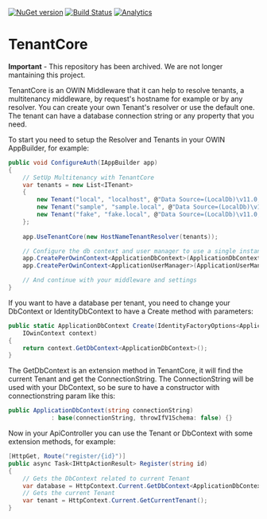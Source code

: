 [![NuGet version](https://badge.fury.io/nu/tenantcore.svg)](http://badge.fury.io/nu/tenantcore)
[![Build Status](https://travis-ci.org/unosquare/tenantcore.svg?branch=master)](https://travis-ci.org/unosquare/tenantcore)
[![Analytics](https://ga-beacon.appspot.com/UA-8535255-2/unosquare/tenantcore/)](https://github.com/igrigorik/ga-beacon)
# TenantCore

**Important** - This repository has been archived. We are not longer mantaining this project.

TenantCore is an OWIN Middleware that it can help to resolve tenants, a multitenancy middleware, by request's hostname for example or by any resolver. You can create your own Tenant's resolver or use the default one. The tenant can have a database connection string or any property that you need.

To start you need to setup the Resolver and Tenants in your OWIN AppBuilder, for example:

```csharp
public void ConfigureAuth(IAppBuilder app)
{
    // SetUp Multitenancy with TenantCore
    var tenants = new List<ITenant>
    {
        new Tenant("local", "localhost", @"Data Source=(LocalDb)\v11.0;AttachDbFilename=|DataDirectory|\local.mdf;Initial Catalog=local;Integrated Security=True"),
        new Tenant("sample", "sample.local", @"Data Source=(LocalDb)\v11.0;AttachDbFilename=|DataDirectory|\sample.mdf;Initial Catalog=sample;Integrated Security=True"),
        new Tenant("fake", "fake.local", @"Data Source=(LocalDb)\v11.0;AttachDbFilename=|DataDirectory|\fake.mdf;Initial Catalog=fake;Integrated Security=True")
    };
            
    app.UseTenantCore(new HostNameTenantResolver(tenants));

    // Configure the db context and user manager to use a single instance per request
    app.CreatePerOwinContext<ApplicationDbContext>(ApplicationDbContext.Create);
    app.CreatePerOwinContext<ApplicationUserManager>(ApplicationUserManager.Create);

    // And continue with your middleware and settings
}
```

If you want to have a database per tenant, you need to change your DbContext or IdentityDbContext to have a Create method
with parameters:

```csharp
public static ApplicationDbContext Create(IdentityFactoryOptions<ApplicationDbContext> options,
    IOwinContext context)
{
    return context.GetDbContext<ApplicationDbContext>();
}
```

The GetDbContext is an extension method in TenantCore, it will find the current Tenant and get the ConnectionString. The ConnectionString
will be used with your DbContext, so be sure to have a constructor with connectionstring param like this:

```csharp
public ApplicationDbContext(string connectionString)
            : base(connectionString, throwIfV1Schema: false) {}
```

Now in your ApiController you can use the Tenant or DbContext with some extension methods, for example:

```csharp
[HttpGet, Route("register/{id}")]
public async Task<IHttpActionResult> Register(string id)
{
    // Gets the DbContext related to current Tenant
    var database = HttpContext.Current.GetDbContext<ApplicationDbContext>();
    // Gets the current Tenant
    var tenant = HttpContext.Current.GetCurrentTenant();
}
```
